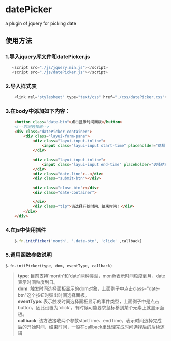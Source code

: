 # datePicker
a plugin of jquery for picking date
## 使用方法
### 1.导入jquery库文件和datePicker.js
 ```javascript
    <script src="./js/jquery.min.js"></script>
    <script src="./js/datePicker.js"></script>
 ```
### 2.导入样式表
```javascript
    <link rel="stylesheet" type="text/css" href="./css/datePicker.css"></link>
```
### 3.在body中添加如下内容：
```html
    <button class="date-btn">点击显示时间面板</button>
    <!--时间选择器-->
    <div class="datePicker-container">
        <div class="layui-form-pane">
            <div class="layui-input-inline">
                <input class="layui-input start-time" placeholder="选择开始时间" id="LAY_demorange_s">
            </div>

            <div class="layui-input-inline">
                <input class="layui-input end-time" placeholder="选择结束时间" id="LAY_demorange_e">
            </div>
            <div class="date-line">--</div>
            <div class="submit-btn"></div>

            <div class="close-btn"></div>
            <div class="date-container">

            </div>
            <div class="tip">请选择开始时间、结束时间！</div>
        </div>
    </div>

```
### 4.在js中使用插件
```javascript
    $.fn.initPicker('month', '.date-btn', 'click' ,callback)
```
### 5.调用函数参数说明
    $.fn.initPicker(type, dom, eventType, callback)
> **type**: 目前支持'month'和'date'两种类型，month表示时间粒度到月，date表示时间粒度到日。  
> **dom**: 触发时间选择面板显示的dom对象，上面例子中点击class="date-btn"这个按钮时弹出时间选择面板。  
> **eventType**: 表示触发时间选择面板显示的事件类型，上面例子中是点击button，因此设置为'click'，有时候可能要求鼠标移到某个元素上就显示面板。  
> **callback**: 该方法接收两个参数startTime、endTime，表示时间选择完成后的开始时间、结束时间，一般在callback里处理完成时间选择后的后续逻辑

